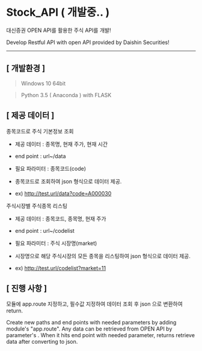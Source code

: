 # Stock_API ( 개발중.. )

대신증권 OPEN API를 활용한 주식 API를 개발!

Develop Restful API with open API provided by Daishin Securities!

***

## [ 개발환경 ]

> Windows 10 64bit

> Python 3.5 ( Anaconda ) with FLASK



## [ 제공 데이터 ]


종목코드로 주식 기본정보 조회


 - 제공 데이터 : 종목명, 현재 주가, 현재 시간
 
 - end point : url~/data
 
 - 필요 파라미터 : 종목코드(code)
 
 - 종목코드로 조회하여 json 형식으로 데이터 제공.
 
 - ex) http://test.url/data?code=A000030
 

주식시장별 주식종목 리스팅


 - 제공 데이터 : 종목코드, 종목명, 현재 주가
 
 - end point : url~/codelist
 
 - 필요 파라미터 : 주식 시장명(market)
 
 - 시장명으로 해당 주식시장의 모든 종목을 리스팅하여 json 형식으로 데이터 제공.
 
 - ex) http://test.url/codelist?market=11
 
 
 ## [ 진행 사항 ]
 
 모듈에 app.route 지정하고, 필수값 지정하여 데이터 조회 후 json 으로 변환하여 return.
 
 Create new paths and end points with needed parameters by adding module's "app.route". Any data can be retrieved from OPEN API by parameter's . When it hits end point with needed parameter, returns retrieve data after converting to json.
 

